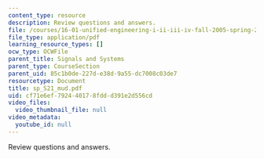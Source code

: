 ```yaml
---
content_type: resource
description: Review questions and answers.
file: /courses/16-01-unified-engineering-i-ii-iii-iv-fall-2005-spring-2006/cf71e6ef792440178fddd391e2d556cd_sp_S21_mud.pdf
file_type: application/pdf
learning_resource_types: []
ocw_type: OCWFile
parent_title: Signals and Systems
parent_type: CourseSection
parent_uid: 85c1b0de-227d-e38d-9a55-dc7008c03de7
resourcetype: Document
title: sp_S21_mud.pdf
uid: cf71e6ef-7924-4017-8fdd-d391e2d556cd
video_files:
  video_thumbnail_file: null
video_metadata:
  youtube_id: null
---
```

Review questions and answers.